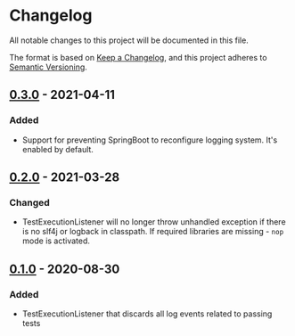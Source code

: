 # Changelog
All notable changes to this project will be documented in this file.

The format is based on [Keep a Changelog](https://keepachangelog.com/en/1.0.0/),
and this project adheres to [Semantic Versioning](https://semver.org/spec/v2.0.0.html).

## [0.3.0] - 2021-04-11
### Added
- Support for preventing SpringBoot to reconfigure logging system. It's enabled by default.

## [0.2.0] - 2021-03-28
### Changed
- TestExecutionListener will no longer throw unhandled exception if there is no slf4j or logback in classpath.
If required libraries are missing - `nop` mode is activated.

## [0.1.0] - 2020-08-30
### Added
- TestExecutionListener that discards all log events related to passing tests

[0.3.0]: https://github.com/zeldigas/Reasonable-Test-Logs/compare/v0.2.0...v0.3.0
[0.2.0]: https://github.com/zeldigas/Reasonable-Test-Logs/compare/v0.1.0...v0.2.0
[0.1.0]: https://github.com/zeldigas/Reasonable-Test-Logs/tree/v0.1.0